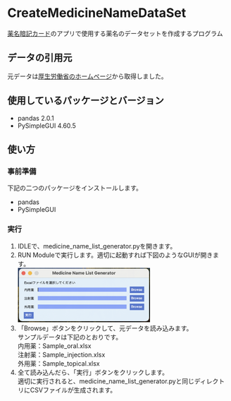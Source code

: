 # CreateMedicineNameDataSet
[薬名暗記カード](https://tas5521.github.io/MedicineNameQuiz/index.html)のアプリで使用する薬名のデータセットを作成するプログラム

## データの引用元
元データは[厚生労働省のホームページ](https://www.mhlw.go.jp/topics/2024/04/tp20240401-01.html)から取得しました。

## 使用しているパッケージとバージョン
- pandas 2.0.1
- PySimpleGUI 4.60.5

## 使い方
### 事前準備
下記の二つのパッケージをインストールします。
- pandas
- PySimpleGUI

### 実行
1. IDLEで、medicine_name_list_generator.pyを開きます。<br>
2. RUN Moduleで実行します。適切に起動すれば下図のようなGUIが開きます。<br>
<img width="300" src="images/ScreenShot_1.png"><br>
3. 「Browse」ボタンをクリックして、元データを読み込みます。<br>
サンプルデータは下記のとおりです。<br>
内用薬：Sample_oral.xlsx<br>
注射薬：Sample_injection.xlsx<br>
外用薬：Sample_topical.xlsx<br>
4. 全て読み込んだら、「実行」ボタンをクリックします。<br>
適切に実行されると、medicine_name_list_generator.pyと同じディレクトリにCSVファイルが生成されます。<br>